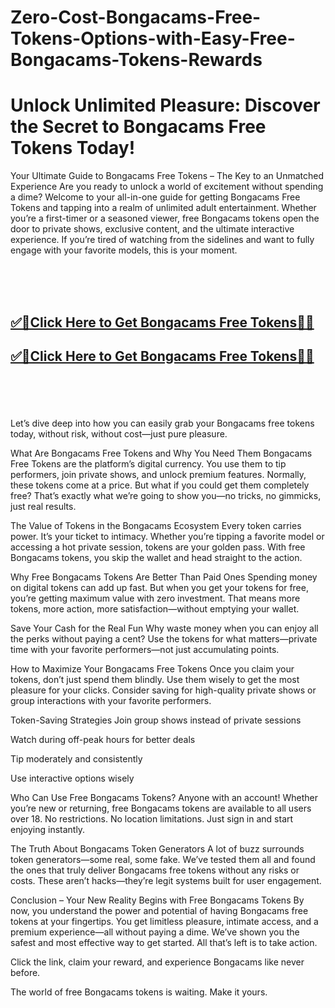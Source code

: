 # Zero-Cost-Bongacams-Free-Tokens-Options-with-Easy-Free-Bongacams-Tokens-Rewards


<h1>Unlock Unlimited Pleasure: Discover the Secret to Bongacams Free Tokens Today!</h1>

Your Ultimate Guide to Bongacams Free Tokens – The Key to an Unmatched Experience
Are you ready to unlock a world of excitement without spending a dime? Welcome to your all-in-one guide for getting Bongacams Free Tokens and tapping into a realm of unlimited adult entertainment. Whether you’re a first-timer or a seasoned viewer, free Bongacams tokens open the door to private shows, exclusive content, and the ultimate interactive experience. If you’re tired of watching from the sidelines and want to fully engage with your favorite models, this is your moment.

<br><br><br>
<b><h2><a href="https://www.usgrabber.com/bongacams-offer-at/">✅🎯Click Here to Get Bongacams Free Tokens🎯✅</a>

</h2></b>

<b><h2><a href="https://www.usgrabber.com/bongacams-offer-at/">✅🎯Click Here to Get Bongacams Free Tokens🎯✅</a>

</h2></b> <br><br><br>


Let’s dive deep into how you can easily grab your Bongacams free tokens today, without risk, without cost—just pure pleasure.

What Are Bongacams Free Tokens and Why You Need Them
Bongacams Free Tokens are the platform’s digital currency. You use them to tip performers, join private shows, and unlock premium features. Normally, these tokens come at a price. But what if you could get them completely free? That’s exactly what we’re going to show you—no tricks, no gimmicks, just real results.

The Value of Tokens in the Bongacams Ecosystem
Every token carries power. It’s your ticket to intimacy. Whether you’re tipping a favorite model or accessing a hot private session, tokens are your golden pass. With free Bongacams tokens, you skip the wallet and head straight to the action.

Why Free Bongacams Tokens Are Better Than Paid Ones
Spending money on digital tokens can add up fast. But when you get your tokens for free, you’re getting maximum value with zero investment. That means more tokens, more action, more satisfaction—without emptying your wallet.

Save Your Cash for the Real Fun
Why waste money when you can enjoy all the perks without paying a cent? Use the tokens for what matters—private time with your favorite performers—not just accumulating points.

How to Maximize Your Bongacams Free Tokens
Once you claim your tokens, don’t just spend them blindly. Use them wisely to get the most pleasure for your clicks. Consider saving for high-quality private shows or group interactions with your favorite performers.

Token-Saving Strategies
Join group shows instead of private sessions

Watch during off-peak hours for better deals

Tip moderately and consistently

Use interactive options wisely

Who Can Use Free Bongacams Tokens?
Anyone with an account! Whether you’re new or returning, free Bongacams tokens are available to all users over 18. No restrictions. No location limitations. Just sign in and start enjoying instantly.

The Truth About Bongacams Token Generators
A lot of buzz surrounds token generators—some real, some fake. We’ve tested them all and found the ones that truly deliver Bongacams free tokens without any risks or costs. These aren’t hacks—they’re legit systems built for user engagement.

Conclusion – Your New Reality Begins with Free Bongacams Tokens
By now, you understand the power and potential of having Bongacams free tokens at your fingertips. You get limitless pleasure, intimate access, and a premium experience—all without paying a dime. We’ve shown you the safest and most effective way to get started. All that’s left is to take action.

Click the link, claim your reward, and experience Bongacams like never before.

The world of free Bongacams tokens is waiting. Make it yours.


